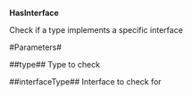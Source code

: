 **HasInterface**

Check if a type implements a specific interface

#Parameters#


##type##
Type to check

##interfaceType##
Interface to check for
